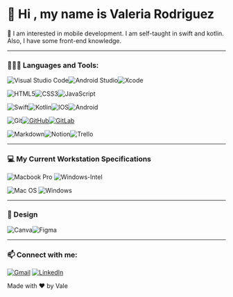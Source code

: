 # 👋 Hi , my name is Valeria Rodriguez 


 :iphone:	I am interested in mobile development. I am self-taught in swift and kotlin. Also, I have some front-end knowledge.


------------------------

### 👩🏻‍💻 Languages and Tools:



![Visual Studio Code](https://img.shields.io/badge/Visual%20Studio%20Code-0078d7.svg?style=for-the-badge&logo=visual-studio-code&logoColor=white)![Android Studio](https://img.shields.io/badge/Android%20Studio-3DDC84.svg?style=for-the-badge&logo=android-studio&logoColor=white)![Xcode](https://img.shields.io/badge/Xcode-007ACC?style=for-the-badge&logo=Xcode&logoColor=white)




![HTML5](https://img.shields.io/badge/html5-%23E34F26.svg?style=for-the-badge&logo=html5&logoColor=white)![CSS3](https://img.shields.io/badge/css3-%231572B6.svg?style=for-the-badge&logo=css3&logoColor=white)![JavaScript](https://img.shields.io/badge/javascript-%23323330.svg?style=for-the-badge&logo=javascript&logoColor=%23F7DF1E)

![Swift](https://img.shields.io/badge/swift-F54A2A?style=for-the-badge&logo=swift&logoColor=white)![Kotlin](https://img.shields.io/badge/kotlin-violet.svg?style=for-the-badge&logo=kotlin&logoColor=white)![IOS](https://img.shields.io/badge/iOS-000000?style=for-the-badge&logo=ios&logoColor=white)![Android](https://img.shields.io/badge/Android-3DDC84?style=for-the-badge&logo=android&logoColor=white)


![Git](https://img.shields.io/badge/git-%23F05033.svg?style=for-the-badge&logo=git&logoColor=white)[![GitHub](https://img.shields.io/badge/github-%23121011.svg?style=for-the-badge&logo=github&logoColor=white)](https://github.com/ValeriaERodriguez)[![GitLab](https://img.shields.io/badge/gitlab-%23181717.svg?style=for-the-badge&logo=gitlab&logoColor=white)](https://gitlab.com/ValeriaERodriguez)

![Markdown](https://img.shields.io/badge/markdown-%23000000.svg?style=for-the-badge&logo=markdown&logoColor=white)![Notion](https://img.shields.io/badge/Notion-%23000000.svg?style=for-the-badge&logo=notion&logoColor=white)![Trello](https://img.shields.io/badge/Trello-%23026AA7.svg?style=for-the-badge&logo=Trello&logoColor=white)


------------

### 💻 My Current Workstation Specifications



![Macbook Pro](https://img.shields.io/badge/Apple-MacBook_Pro_2012-999999?style=for-the-badge&logo=apple&logoColor=white)
![Windows-Intel](https://img.shields.io/badge/Intel-Core_i5_10th-0071C5?style=for-the-badge&logo=intel&logoColor=white)


![Mac OS](https://img.shields.io/badge/mac%20os-000000?style=for-the-badge&logo=macos&logoColor=F0F0F0)
![Windows](https://img.shields.io/badge/Windows-0078D6?style=for-the-badge&logo=windows&logoColor=white)



<!-- Agregar Flutter cuando tengo aunque sea una app ![Flutter](https://img.shields.io/badge/Flutter-%2302569B.svg?style=for-the-badge&logo=Flutter&logoColor=white)

Nota no consigo hacer un shields con el logo de obs. Utilice las paginas: https://shields.io/ y https://simpleicons.org/?q=obs
![OBS](https://img.shields.io/badge/OBS-Studio?style=for-the-badge&logo=appveyor?logo=visual-studio-code)

![Firebase](https://img.shields.io/badge/firebase-%23039BE5.svg?style=for-the-badge&logo=firebase)
![Kali](https://img.shields.io/badge/Kali-268BEE?style=for-the-badge&logo=kalilinux&logoColor=white)
-->

--------------------

### 🎨 Design

![Canva](https://img.shields.io/badge/Canva-%2300C4CC.svg?style=for-the-badge&logo=Canva&logoColor=white)![Figma](https://img.shields.io/badge/figma-%23F24E1E.svg?style=for-the-badge&logo=figma&logoColor=white)

---------------

### 📫 Connect with me:
 
[![Gmail](https://img.shields.io/badge/Gmail-D14836?style=for-the-badge&logo=gmail&logoColor=white)](valeriaelisabetrgz@gmail.com)
[![LinkedIn](https://img.shields.io/badge/linkedin-%230077B5.svg?style=for-the-badge&logo=linkedin&logoColor=white)](https://www.linkedin.com/in/valeriaelisabetr/)




<footer>                                                    Made with ❤️ by Vale                                                      </footer>
